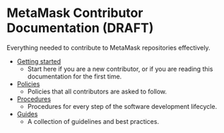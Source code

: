 # MetaMask Contributor Documentation (DRAFT)

Everything needed to contribute to MetaMask repositories effectively.

- [Getting started](./getting-started/)
  - Start here if you are a new contributor, or if you are reading this documentation for the first time.
- [Policies](./getting-started/)
  - Policies that all contributors are asked to follow.
- [Procedures](./getting-started/)
  - Procedures for every step of the software development lifecycle. 
- [Guides](./getting-started/)
  - A collection of guidelines and best practices.